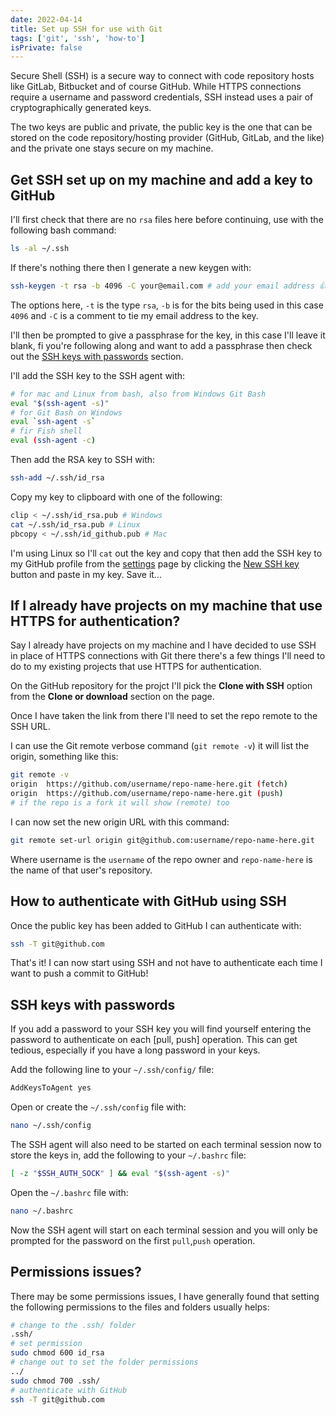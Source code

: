 ```yaml
---
date: 2022-04-14
title: Set up SSH for use with Git
tags: ['git', 'ssh', 'how-to']
isPrivate: false
---
```


Secure Shell (SSH) is a secure way to connect with code repository
hosts like GitLab, Bitbucket and of course GitHub. While HTTPS
connections require a username and password credentials, SSH instead
uses a pair of cryptographically generated keys.

The two keys are public and private, the public key is the one that
can be stored on the code repository/hosting provider (GitHub, GitLab,
and the like) and the private one stays secure on my machine.

## Get SSH set up on my machine and add a key to GitHub

I'll first check that there are no `rsa` files here before continuing,
use with the following bash command:

```bash
ls -al ~/.ssh
```

If there's nothing there then I generate a new keygen with:

```bash
ssh-keygen -t rsa -b 4096 -C your@email.com # add your email address 👍
```

The options here, `-t` is the type `rsa`, `-b` is for the bits being
used in this case `4096` and `-C` is a comment to tie my email address
to the key.

I'll then be prompted to give a passphrase for the key, in this case
I'll leave it blank, fi you're following along and want to add a
passphrase then check out the
[SSH keys with passwords](#ssh-keys-with-passwords) section.

I'll add the SSH key to the SSH agent with:

```bash
# for mac and Linux from bash, also from Windows Git Bash
eval "$(ssh-agent -s)"
# for Git Bash on Windows
eval `ssh-agent -s`
# fir Fish shell
eval (ssh-agent -c)
```

Then add the RSA key to SSH with:

```bash
ssh-add ~/.ssh/id_rsa
```

Copy my key to clipboard with one of the following:

```bash
clip < ~/.ssh/id_rsa.pub # Windows
cat ~/.ssh/id_rsa.pub # Linux
pbcopy < ~/.ssh/id_github.pub # Mac
```

I'm using Linux so I'll `cat` out the key and copy that then add the
SSH key to my GitHub profile from the [settings] page by clicking the
[New SSH key] button and paste in my key. Save it...

## If I already have projects on my machine that use HTTPS for authentication?

Say I already have projects on my machine and I have decided to use
SSH in place of HTTPS connections with Git there there's a few things
I'll need to do to my existing projects that use HTTPS for
authentication.

On the GitHub repository for the projct I'll pick the **Clone with
SSH** option from the **Clone or download** section on the page.

Once I have taken the link from there I'll need to set the repo remote
to the SSH URL.

I can use the Git remote verbose command (`git remote -v`) it will
list the origin, something like this:

```bash
git remote -v
origin  https://github.com/username/repo-name-here.git (fetch)
origin  https://github.com/username/repo-name-here.git (push)
# if the repo is a fork it will show (remote) too
```

I can now set the new origin URL with this command:

```bash
git remote set-url origin git@github.com:username/repo-name-here.git
```

Where username is the `username` of the repo owner and
`repo-name-here` is the name of that user's repository.

## How to authenticate with GitHub using SSH

Once the public key has been added to GitHub I can authenticate with:

```bash
ssh -T git@github.com
```

That's it! I can now start using SSH and not have to authenticate each
time I want to push a commit to GitHub!

## SSH keys with passwords

If you add a password to your SSH key you will find yourself entering
the password to authenticate on each [pull, push] operation. This can
get tedious, especially if you have a long password in your keys.

Add the following line to your `~/.ssh/config/` file:

```bash
AddKeysToAgent yes
```

Open or create the `~/.ssh/config` file with:

```bash
nano ~/.ssh/config
```

The SSH agent will also need to be started on each terminal session
now to store the keys in, add the following to your `~/.bashrc` file:

```bash
[ -z "$SSH_AUTH_SOCK" ] && eval "$(ssh-agent -s)"
```

Open the `~/.bashrc` file with:

```bash
nano ~/.bashrc
```

Now the SSH agent will start on each terminal session and you will
only be prompted for the password on the first `pull`,`push`
operation.

## Permissions issues?

There may be some permissions issues, I have generally found that
setting the following permissions to the files and folders usually
helps:

```bash
# change to the .ssh/ folder
.ssh/
# set permission
sudo chmod 600 id_rsa
# change out to set the folder permissions
../
sudo chmod 700 .ssh/
# authenticate with GitHub
ssh -T git@github.com
```

<!-- Links -->

[settings]: https://github.com/settings/keys
[new ssh key]: https://github.com/settings/ssh/new
